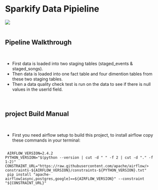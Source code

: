 # Sparkify Data Pipieline

<img src="https://upload.wikimedia.org/wikipedia/commons/d/de/AirflowLogo.png">

<br>
<br>

## Pipeline Walkthrough

<br>

- First data is loaded into two staging tables (staged_events & staged_songs).
- Then data is loaded into one fact table and four dimention tables from these two staging tables.
- Then a data quality check test is run on the data to see if there is null values in the userId field.

<br>

## project Build Manual

<br>

- First you need airflow setup to build this project, to install airflow copy these commands in your terminal:
<pre><code>
 AIRFLOW_VERSION=2.4.2
PYTHON_VERSION="$(python --version | cut -d " " -f 2 | cut -d "." -f 1-2)"
CONSTRAINT_URL="https://raw.githubusercontent.com/apache/airflow/> constraints-${AIRFLOW_VERSION}/constraints-${PYTHON_VERSION}.txt"
 pip install "apache-airflow[async,postgres,google]==${AIRFLOW_VERSION}" --constraint "${CONSTRAINT_URL}"
</code></pre>
